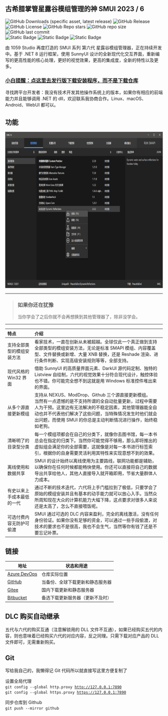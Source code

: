 ## 古希腊掌管星露谷模组管理的神 SMUI 2023 / 6
![GitHub Downloads (specific asset, latest release)](https://img.shields.io/github/downloads/Lake1059/SMUI-2023/latest/SMUI.6.Installer.exe?label=最新下载次数&color=blue)
![GitHub Release](https://img.shields.io/github/v/release/Lake1059/SMUI-2023?label=当前版本)
![GitHub License](https://img.shields.io/github/license/Lake1059/SMUI-2023?label=许可证&color=forestgreen)
![GitHub Repo stars](https://img.shields.io/github/stars/Lake1059/SMUI-2023?style=flat&label=星标)
![GitHub repo size](https://img.shields.io/github/repo-size/Lake1059/SMUI-2023?label=仓库大小)
![GitHub last commit](https://img.shields.io/github/last-commit/Lake1059/SMUI-2023?label=上次提交时间&color=forestgreen)  
![Static Badge](https://img.shields.io/badge/推荐操作系统-Windows_10_1809+_&_11-blue)
![Static Badge](https://img.shields.io/badge/可能运行-Windows_7_SP1_&_8_&_8.1-darkred)
![Static Badge](https://img.shields.io/badge/不兼容-任何_32_位操作系统-darkred)

由 1059 Studio 再度打造的 SMUI 系列 第六代 星露谷模组管理器，正在持续开发中。基于 .NET 8 运行框架，使用 SunnyUI 设计的全新现代化交互界面，重新编写的更高性能的核心处理，更好的视觉效果，更高的集成度，全新的特性以及更多。

### [小白提醒：点这里去发行版下载安装程序，而不是下载仓库](https://github.com/Lake1059/SMUI-2023/releases)

寻找跨平台开发者：我没有技术开发其他操作系统上的版本，如果你有相应的前端能力并且能够调用 .NET 的 dll，欢迎联系我协商合作。Linux、macOS、Android、WebUI 都可以。

## 功能
<img src="Res/Cover1.png" width="" height="500" >

---
> ### 如果你还在犹豫
>
> 当你学会了之后你就不会再想换到其他管理器了，除非没学会。
---

| 特点 | 介绍 |
| :--- | :--- |
| 支持全部类型的模组安装方法 | 看家技术，一直在创新从未被超越。全球仅此一个真正做到支持全部类型的模组安装方法，无论是标准 SMAPI 模组、内容覆盖型、文件替换或新增、大量 XNB 替换，还是 Reshade 渲染、进行条件判断、实现高级安装规则等等，全部支持。 |
| 现代风格的 Win32 界面 | 借助 SunnyUI 的高质量界面元素、DarkUI 源代码定制、独特的 Listview 自绘制，六代的视觉效果十分符合现代设计，触控体验也不错。你可能完全想不到这就是用 Windows 标准控件堆出来的界面。 |
| 从多个源直接更新模组 | 支持从 NEXUS、ModDrop、Github 三个源直接更新模组。<br>当然有一点遗憾的是不支持所谓的全自动批量更新，过程中需要人为干预。这里边有无法解决的不稳定因素，其他管理器能全自动也并不代表他们解决了这些问题，当特殊情况发生时他们就会出问题，而使用 SMUI 的你总是主动判断情况进行操作，始终稳如老狗。 |
| 清晰明了的目录型分类 | 每一个模组项都会在自己的分类下，就像你去图书馆，每一本书总会在指定的归类下。当然你可能觉得不够用，那么即将推出的虚拟组会满足你的全部需要，这就像是对每一本书进行标签索引，根据你的自身需要灵活利用其特性来实现意想不到的效果。 |
| 离线使用和数据共享 | SMUI 的设计始终以离线使用为主要路线，联网功能都是辅助，以确保你在任何时候都能畅快使用。你还可以直接将自己的数据导出共享给他人，其他人直接导入就开箱即用，节省大量群体人力成本。 |
| 有史以来上手成本最低的一代 | 通过不断的技术迭代，六代将上手门槛拉到了极低，只要学会了原始的模组安装并且有基本的动手能力就可以放心入手。当然众所周知现在大众的计算机能力大幅下降，这点要求对很多人来说还是太高了，怎么不直接喂饭呢。 |
| 可选付费内容无防护可偷渡 | SMUI 通过可选的 DLC 内容来盈利，完全的离线激活，没有任何身份验证。如果你没有足够的资金，可以通过一些手段偷渡，对技术的要求也不是很高，我也不会生气，当然等你有钱了还是不要忘记补票。 |

## 链接
| 地址 | 状态和用途 |
| --- | --- |
| [Azure DevOps](https://dev.azure.com/Lake1059/SMUI-PROJS) | 仓库实际位置 |
| [GitHub](https://github.com/Lake1059/SMUI-2023) | 当备份、全球下载更新和静态服务器 |
| [Gitee](https://gitee.com/Lake1059/SMUI-2023) | 国内下载更新和静态服务器 |
| [Bitbucket](https://bitbucket.org/smui-projs/smui-2023/downloads/) | 备选下载更新服务器（更新不及时） |

## DLC 购买自动继承
五代与六代的购买互通（注意解锁用的 DLL 文件不互通），如果已经购买五代的内容，则也意味着已经购买六代的对应内容，反之同理。只需下载对应产品的 DLL 文件即可，无需重新购买。

## Git
写给我自己的，我懒得记 Git 代码所以就直接写这里方便复制了

设置全局代理  
<code>git config --global http.proxy http://127.0.0.1:7890</code>  
<code>git config --global https.proxy https://127.0.0.1:7890</code>

同步仓库到 Github  
<code>git push --mirror github</code>